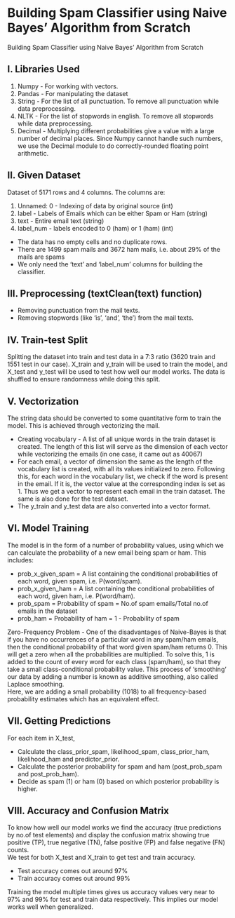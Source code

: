 # Building Spam Classifier using Naive Bayes’ Algorithm from Scratch
Building Spam Classifier using Naive Bayes’ Algorithm
from Scratch
## I. Libraries Used
1. Numpy - For working with vectors.
2. Pandas - For manipulating the dataset
3. String - For the list of all punctuation. To remove all punctuation while data
preprocessing.
4. NLTK - For the list of stopwords in english. To remove all stopwords while data
preprocessing.
5. Decimal - Multiplying different probabilities give a value with a large number of decimal
places. Since Numpy cannot handle such numbers, we use the Decimal module to do
correctly-rounded floating point arithmetic.
## II. Given Dataset
Dataset of 5171 rows and 4 columns. The columns are:
1. Unnamed: 0 - Indexing of data by original source (int)
2. label - Labels of Emails which can be either Spam or Ham (string)
3. text - Entire email text (string)
4. label_num - labels encoded to 0 (ham) or 1 (ham) (int)
* The data has no empty cells and no duplicate rows.
* There are 1499 spam mails and 3672 ham mails, i.e. about 29% of the mails are spams
* We only need the ‘text’ and ‘label_num’ columns for building the classifier.
## III. Preprocessing (textClean(text) function)
* Removing punctuation from the mail texts.
* Removing stopwords (like ‘is’, ‘and’, ‘the’) from the mail texts.
## IV. Train-test Split
Splitting the dataset into train and test data in a 7:3 ratio (3620 train and 1551 test in our case).
X_train and y_train will be used to train the model, and X_test and y_test will be used to test how
well our model works. The data is shuffled to ensure randomness while doing this split.
## V. Vectorization
The string data should be converted to some quantitative form to train the model. This is achieved
through vectorizing the mail.
* Creating vocabulary - A list of all unique words in the train dataset is created. The length
of this list will serve as the dimension of each vector while vectorizing the emails (in one
case, it came out as 40067)
* For each email, a vector of dimension the same as the length of the vocabulary list is
created, with all its values initialized to zero. Following this, for each word in the
vocabulary list, we check if the word is present in the email. If it is, the vector value at the corresponding index is set as 1. Thus we get a vector to represent each email in the
train dataset. The same is also done for the test dataset.
* The y_train and y_test data are also converted into a vector format.
## VI. Model Training
The model is in the form of a number of probability values, using which we can calculate the
probability of a new email being spam or ham. This includes:
* prob_x_given_spam = A list containing the conditional probabilities of each word, given
spam, i.e. P(word/spam).
* prob_x_given_ham = A list containing the conditional probabilities of each word, given
ham, i.e. P(word/ham).
* prob_spam = Probability of spam = No.of spam emails/Total no.of emails in the dataset
* prob_ham = Probability of ham = 1 - Probability of spam

Zero-Frequency Problem - One of the disadvantages of Naive-Bayes is that if you have no
occurrences of a particular word in any spam/ham emails, then the conditional probability of that
word given spam/ham returns 0. This will get a zero when all the probabilities are multiplied. To
solve this, 1 is added to the count of every word for each class (spam/ham), so that they take a
small class-conditional probability value. This process of ‘smoothing’ our data by adding a
number is known as additive smoothing, also called Laplace smoothing. </br>
Here, we are adding a small probability (1018) to all frequency-based probability estimates which
has an equivalent effect.

## VII. Getting Predictions
For each item in X_test,
* Calculate the class_prior_spam, likelihood_spam, class_prior_ham, likelihood_ham and predictor_prior.
* Calculate the posterior probability for spam and ham (post_prob_spam and post_prob_ham).
* Decide as spam (1) or ham (0) based on which posterior probability is higher.

## VIII. Accuracy and Confusion Matrix
To know how well our model works we find the accuracy (true predictions by no.of test elements) and display the confusion matrix showing true positive (TP), true negative (TN), false positive (FP) and false negative (FN) counts. </br>
We test for both X_test and X_train to get test and train accuracy.
* Test accuracy comes out around 97%
* Train accuracy comes out around 99%

Training the model multiple times gives us accuracy values very near to 97% and 99% for test and train data respectively. This implies our model works well when generalized.
